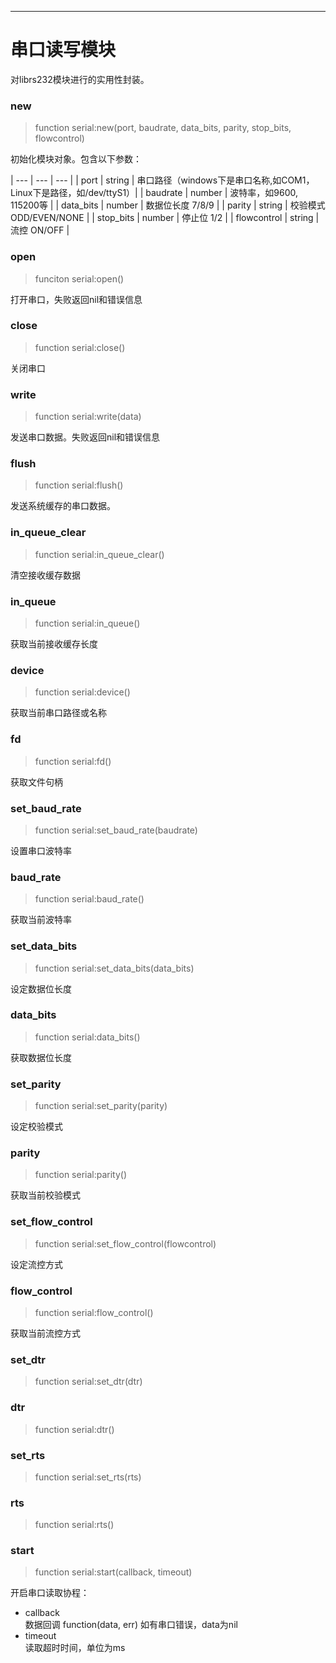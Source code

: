 
----

# 串口读写模块

对librs232模块进行的实用性封装。


### new

> function serial:new(port, baudrate, data_bits, parity, stop_bits, flowcontrol)

初始化模块对象。包含以下参数：

| --- | --- | --- |
| port | string | 串口路径（windows下是串口名称,如COM1， Linux下是路径，如/dev/ttyS1）|
| baudrate | number | 波特率，如9600, 115200等 |
| data_bits | number | 数据位长度 7/8/9 |
| parity | string | 校验模式ODD/EVEN/NONE |
| stop_bits | number | 停止位 1/2 |
| flowcontrol | string | 流控 ON/OFF |


### open

> funciton serial:open()

打开串口，失败返回nil和错误信息


### close

> function serial:close()

关闭串口


### write

> function serial:write(data)

发送串口数据。失败返回nil和错误信息


### flush

> function serial:flush()

发送系统缓存的串口数据。


### in_queue_clear

> function serial:in_queue_clear()

清空接收缓存数据


### in_queue

> function serial:in_queue()

获取当前接收缓存长度


### device

> function serial:device()

获取当前串口路径或名称


### fd

> function serial:fd()

获取文件句柄


### set_baud_rate

> function serial:set_baud_rate(baudrate)

设置串口波特率


### baud_rate

> function serial:baud_rate()

获取当前波特率


### set_data_bits

> function serial:set_data_bits(data_bits)

设定数据位长度


### data_bits

> function serial:data_bits()

获取数据位长度


### set_parity

> function serial:set_parity(parity)

设定校验模式


### parity

> function serial:parity()

获取当前校验模式


### set_flow_control

> function serial:set_flow_control(flowcontrol)

设定流控方式


### flow_control

> function serial:flow_control()

获取当前流控方式


### set_dtr

> function serial:set_dtr(dtr)


### dtr

> function serial:dtr()


### set_rts

> function serial:set_rts(rts)


### rts

> function serial:rts()


### start

> function serial:start(callback, timeout)

开启串口读取协程：

* callback <br> 数据回调 function(data, err) 如有串口错误，data为nil
* timeout <br> 读取超时时间，单位为ms
